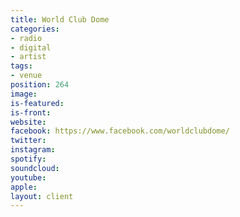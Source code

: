 ```yaml
---
title: World Club Dome
categories:
- radio
- digital
- artist
tags:
- venue
position: 264
image: 
is-featured: 
is-front: 
website: 
facebook: https://www.facebook.com/worldclubdome/
twitter: 
instagram: 
spotify: 
soundcloud: 
youtube: 
apple: 
layout: client
---
```


